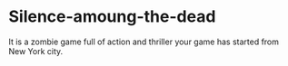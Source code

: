 # Silence-amoung-the-dead
It is a zombie game full of action and thriller your game has started from New York city.

